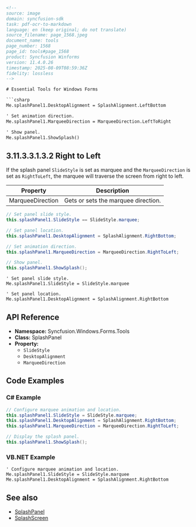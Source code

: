 ```html
<!--
source: image
domain: syncfusion-sdk
task: pdf-ocr-to-markdown
language: en (keep original; do not translate)
source_filename: page_1568.jpeg
document_name: tools
page_number: 1568
page_id: tools#page_1568
product: Syncfusion Winforms
version: 11.4.0.26
timestamp: 2025-08-09T08:59:36Z
fidelity: lossless
-->

# Essential Tools for Windows Forms

```csharp
Me.splashPanel1.DesktopAlignment = SplashAlignment.LeftBottom

' Set animation direction.
Me.splashPanel1.MarqueeDirection = MarqueeDirection.LeftToRight

' Show panel.
Me.splashPanel1.ShowSplash()
```

## 3.11.3.3.1.3.2 Right to Left

If the splash panel `SlideStyle` is set as marquee and the `MarqueeDirection` is set as `RightToLeft`, the marquee will traverse the screen from right to left.

| Property          | Description                          |
|-------------------|--------------------------------------|
| MarqueeDirection  | Gets or sets the marquee direction. |

```csharp
// Set panel slide style.
this.splashPanel1.SlideStyle == SlideStyle.marquee;

// Set panel location.
this.splashPanel1.DesktopAlignment = SplashAlignment.RightBottom;

// Set animation direction.
this.splashPanel1.MarqueeDirection = MarqueeDirection.RightToLeft;

// Show panel.
this.splashPanel1.ShowSplash();
```

```vb.net
' Set panel slide style.
Me.splashPanel1.SlideStyle = SlideStyle.marquee

' Set panel location.
Me.splashPanel1.DesktopAlignment = SplashAlignment.RightBottom
```

## API Reference

- **Namespace:** Syncfusion.Windows.Forms.Tools
- **Class:** SplashPanel
- **Property:** 
  - `SlideStyle`
  - `DesktopAlignment`
  - `MarqueeDirection`

## Code Examples

### C# Example

```csharp
// Configure marquee animation and location.
this.splashPanel1.SlideStyle = SlideStyle.marquee;
this.splashPanel1.DesktopAlignment = SplashAlignment.RightBottom;
this.splashPanel1.MarqueeDirection = MarqueeDirection.RightToLeft;

// Display the splash panel.
this.splashPanel1.ShowSplash();
```

### VB.NET Example

```vb.net
' Configure marquee animation and location.
Me.splashPanel1.SlideStyle = SlideStyle.marquee
Me.splashPanel1.DesktopAlignment = SplashAlignment.RightBottom
```

## See also

- [SplashPanel](#)
- [SplashScreen](#)

<!-- tags: [syncfusion, winforms, splashpanel, marquee, animationdirection, sliderss, slidestyle] keywords: [animationdirection, lefttoRight, righttoLeft, splashPanel, desktopAlignment, marqueeDirection, slideStyle, syncfusion, winforms, tools] -->
```